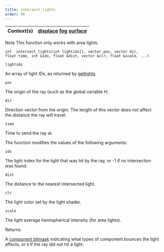 ```yaml
---
title: intersect_lights
order: 40
---
```

| Context(s) | [displace](../contexts/displace.html)  [fog](../contexts/fog.html)  [surface](../contexts/surface.html) |
| --- | --- |

Note
This function only works with area lights.

`int  intersect_lights(int lightids[], vector pos, vector dir, float time, int &idx, float &dist, vector &clr, float &scale, ...)`

`lightids`

An array of light IDs, as returned by [getlights](./getlights "Returns an array of light identifiers for the currently shaded surface.").

`pos`

The origin of the ray (such as the global variable `P`).

`dir`

Direction vector from the origin. The length of this vector does not affect
the distance the ray will travel.

`time`

Time to send the ray at.

The function modifies the values of the following arguments:

`idx`

The light index for the light that was hit by the ray, or -1 if no intersection was found.

`dist`

The distance to the nearest intersected light.

`clr`

The light color set by the light shader.

`scale`

The light average hemispherical intensity (for area lights).

Returns

A [component bitmask](./bouncemask) indicating what types of component bounces the light affects,
or `0` if the ray did not hit a light.
